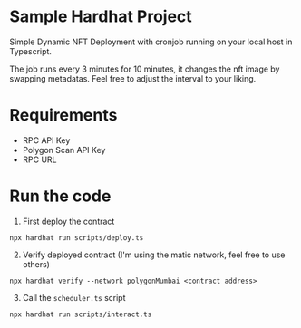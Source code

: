 # Sample Hardhat Project

Simple Dynamic NFT Deployment with cronjob running on your local host in Typescript.

The job runs every 3 minutes for 10 minutes, it changes the nft image by swapping metadatas. Feel free to adjust the interval to your liking. 

# Requirements
- RPC API Key
- Polygon Scan API Key
- RPC URL

# Run the code 
1. First deploy the contract
```
npx hardhat run scripts/deploy.ts
```
2. Verify deployed contract (I'm using the matic network, feel free to use others)
```
npx hardhat verify --network polygonMumbai <contract address>
```
3. Call the `scheduler.ts` script
```
npx hardhat run scripts/interact.ts
```

